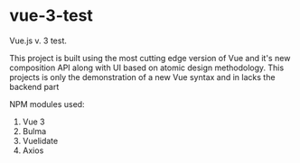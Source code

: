 # vue-3-test

Vue.js v. 3 test.

This project is built using the most cutting edge version of Vue and it's new composition API along with UI based on atomic design methodology.
This projects is only the demonstration of a new Vue syntax and in lacks the backend part

NPM modules used:

1. Vue 3
2. Bulma
3. Vuelidate
4. Axios
